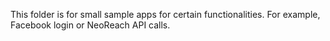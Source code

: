 This folder is for small sample apps for certain functionalities.
For example, Facebook login or NeoReach API calls.
